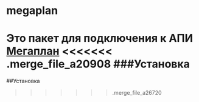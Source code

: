 # megaplan
Это пакет для подключения к АПИ [Мегаплан](https://megaplan.ru/)
<<<<<<< .merge_file_a20908
###Установка
=======
##Установка
>>>>>>> .merge_file_a26720
